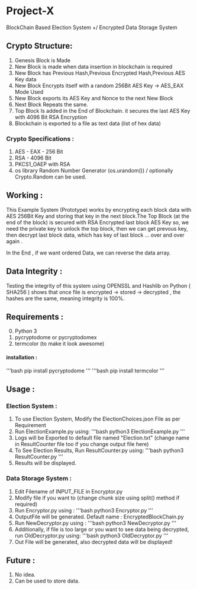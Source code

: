# Project-X
BlockChain Based Election System +/  Encrypted Data Storage System

## Crypto Structure:

1. Genesis Block is Made
2. New Block is made when data insertion in blockchain is required
3. New Block has Previous Hash,Previous Encrypted Hash,Previous AES Key data
4. New Block Encrypts itself with a random 256Bit AES Key  -> AES_EAX Mode Used
5. New Block exports its AES Key and Nonce to the next New Block
6. Next Block Repeats the same.
7. Top Block Is added in the End of Blockchain. it secures the last AES Key with 4096 Bit RSA Encryption
8. Blockchain is exported to a file as text data (list of hex data) 

### Crypto Specifications :

1. AES - EAX - 256 Bit 
2. RSA - 4096 Bit
3. PKCS1_OAEP with RSA
4. os library Random Number Generator (os.urandom()) / optionally Crypto.Random can be used.  

## Working :
This Example System (Prototype) works by encrypting each block data with AES 256Bit Key and storing
that key in the next block.The Top Block (at the end of the block) is secured with RSA Encrypted last block AES Key
so, we need the private key to unlock the top block, then we can get prevous key, then decrypt last block data,
which has key of last block ... over and over again .

In the End , if we want ordered Data, we can reverse the data array.

## Data Integrity :
Testing the integrity of this system using OPENSSL and Hashlib on Python ( SHA256 ) shows that 
once file is encrypted -> stored -> decrypted , the hashes are the same, meaning integrity is 100%.

## Requirements :
0. Python 3
1. pycryptodome or pycryptodomex
2. termcolor (to make it look awesome)

#### installation :
'''bash
pip install pycryptodome
'''
'''bash
pip install termcolor
'''
## Usage :

### Election System :
1. To use Election System, Modify the ElectionChoices.json File as per Requirement
2. Run ElectionExample.py using:
'''bash 
python3 ElectionExample.py
'''
3. Logs will be Exported to default file named "Election.txt" (change name in ResultCounter file too if you change output file here)
4. To See Election Results, Run ResultCounter.py using:
'''bash 
python3 ResultCounter.py
'''
5. Results will be displayed.

### Data Storage System :
1. Edit Filename of INPUT_FILE in Encryptor.py
2. Modify file if you want to (change chunk size using split() method if required)
3. Run Encryptor.py using :
'''bash 
python3 Encryptor.py
'''
4. OutputFile will be generated. Default name : EncryptedBlockChain.py 
5. Run NewDecryptor.py using :
'''bash 
python3 NewDecryptor.py
'''
6. Additionally, if file is too large or you want to see data being decrypted, run OldDecryptor.py using:
'''bash 
python3 OldDecryptor.py
'''
7. Out File will be generated, also decrypted data will be displayed!

## Future : 
1. No idea. 
2. Can be used to store data.
